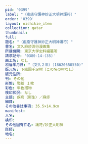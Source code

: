 ```yaml
---
pid: '0399'
label: "（疱瘡守護神妙正大明神護符）"
order: '0399'
layout: nishikie_item
collection: qatar
thumbnail: 
full: 
題名: "（疱瘡守護神妙正大明神護符）"
書名: 文久麻疹流行漫画集
所蔵機関: 東京大学史料編纂所
請求記号: '0380-14-(35)'
画工名: なし
和暦年月日: "（文久２年）(18620550550)"
版元名: 下総国千足村（この名の村なし）
版元住所: 
判: その他
形態: 竪絵 １枚
彩色: 単色摺物
検印状況: なし
主題: 疾病（衛生）／麻疹
細目: 
その他書誌事項: 35.5×14.9㎝
manifest: 
人名: 
検印: 
その他固有件名: 護符/妙正大明神
彫師: 
地名: 
---
```

